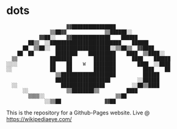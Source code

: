 # dots

                          ▓▓████████████████                    
                    ▒▒██▓▓              ▒▒██████░░              
                ▓▓██░░    ▓▓██████████████    ██████            
            ██▒▒  ░░██████████████████████████    ██████        
          ██  ▒▒██░░  ████████████████████░░▒▒██▒▒  ▓▓████      
        ██  ██        ████████    ██████████    ████  ▒▒████░░  
      ▒▒            ████████        ████████      ████    ██████
    ░░░░            ██    ██    W   ████████        ████  ░░████
    ░░              ██    ██        ████████          ████    ██
                      ▒▒████████████████████          ██████    
                      ████████████████████          ░░██████    
      ░░                ████████████████          ░░██▒▒████    
          ░░              ▒▒████████▒▒          ████            
            ▒▒▒▒░░                          ▒▒██                
                  ░░▒▒██                ▓▓██  


This is the repository for a Github-Pages website.
Live @ https://wikipediaeye.com/

